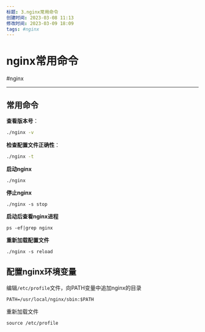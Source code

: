 ```yaml
---
标题: 3.nginx常用命令
创建时间: 2023-03-08 11:13
修改时间: 2023-03-09 18:09
tags: #nginx
---
```


# nginx常用命令
#nginx 

---
## 常用命令
**查看版本号**：
```bash
./nginx -v
```
**检查配置文件正确性**：
```bash
./nginx -t
```
**启动nginx**
```shell
./nginx
```
**停止nginx**
```shell
./nginx -s stop
```
**启动后查看nginx进程**
```shell
ps -ef|grep nginx
```
**重新加载配置文件**
```shell
./nginx -s reload
```

## 配置nginx环境变量
编辑`/etc/profile`文件，向PATH变量中追加nginx的目录
```shell
PATH=/usr/local/nginx/sbin:$PATH
```
重新加载文件
```shell
source /etc/profile
```